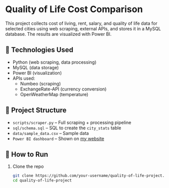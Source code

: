 # Quality of Life Cost Comparison

This project collects cost of living, rent, salary, and quality of life data for selected cities using web scraping, external APIs, and stores it in a MySQL database. The results are visualized with Power BI.

## 🔧 Technologies Used

- Python (web scraping, data processing)
- MySQL (data storage)
- Power BI (visualization)
- APIs used:
  - Numbeo (scraping)
  - ExchangeRate-API (currency conversion)
  - OpenWeatherMap (temperature)

## 📁 Project Structure

- `scripts/scraper.py` – Full scraping + processing pipeline
- `sql/schema.sql` – SQL to create the `city_stats` table
- `data/sample_data.csv` – Sample data 
- `Power BI dashboard` – Shown on [my website](#)

## 🚀 How to Run

1. Clone the repo  
   ```bash
   git clone https://github.com/your-username/quality-of-life-project.git
   cd quality-of-life-project
